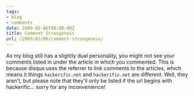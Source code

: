 ```yaml
---
tags:
- blog
- comments
date: 2009-02-06T00:00:00Z
title: Comment Strangeness
url: /2009/02/06/comment-strangeness/
---
```


As my blog still has a slightly dual personality, you might not see your comments listed in under the article in which you commented. This is because disqus uses the referrer to link comments to the articles, which means it things `hackerific.net` and `hackerific.net` are different. Well, they aren't, but please note that they'll only be listed if the url begins with hackerific… sorry for any inconvenience!
